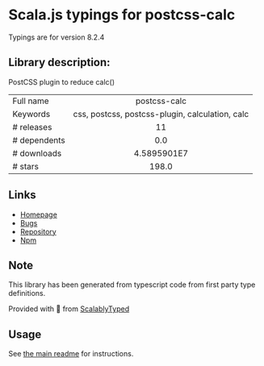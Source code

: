 
# Scala.js typings for postcss-calc

Typings are for version 8.2.4

## Library description:
PostCSS plugin to reduce calc()

|                    |                 |
| ------------------ | :-------------: |
| Full name          | postcss-calc |
| Keywords           | css, postcss, postcss-plugin, calculation, calc |
| # releases         | 11 |
| # dependents       | 0.0 |
| # downloads        | 4.5895901E7 |
| # stars            | 198.0 |

## Links
- [Homepage](https://github.com/postcss/postcss-calc#readme)
- [Bugs](https://github.com/postcss/postcss-calc/issues)
- [Repository](https://github.com/postcss/postcss-calc)
- [Npm](https://www.npmjs.com/package/postcss-calc)
    


## Note
This library has been generated from typescript code from first party type definitions.

Provided with :purple_heart: from [ScalablyTyped](https://github.com/oyvindberg/ScalablyTyped)

## Usage
See [the main readme](../../readme.md) for instructions.


